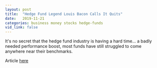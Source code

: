 ```yaml
---
layout: post
title:  "Hedge Fund Legend Louis Bacon Calls It Quits"
date:   2019-11-21
categories: business money stocks hedge-funds
vid_link: false
---
```


It's no secret that the hedge fund industry is having a hard time... a badly needed performance boost, most funds have still struggled to come anywhere near their benchmarks.  

Article [here]

[here]: //www.zerohedge.com/markets/louis-bacons-moore-capital-latest-hedge-fund-giant-return-outside-money
